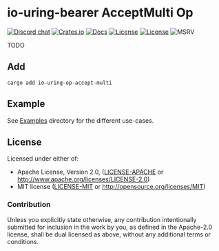 # io-uring-bearer AcceptMulti Op

[![Discord chat][discord-badge]][discord-url]
[![Crates.io](https://img.shields.io/crates/v/io-uring-op-accept-multi.svg)](https://crates.io/crates/io-uring-op-accept-multi)
[![Docs](https://docs.rs/io-uring-op-accept-multi/badge.svg)](https://docs.rs/io-uring-op-accept-multi)
[![License](https://img.shields.io/badge/License-Apache%202.0-blue.svg)](https://opensource.org/licenses/Apache-2.0)
[![License](https://img.shields.io/badge/License-MIT-yellow.svg)](https://opensource.org/licenses/MIT)
![MSRV](https://img.shields.io/badge/MSRV-1.70.0-blue)

TODO

## Add

```ignore
cargo add io-uring-op-accept-multi
```

## Example

See [Examples](./examples) directory for the different use-cases.

## License

Licensed under either of:

 * Apache License, Version 2.0, ([LICENSE-APACHE](LICENSE-APACHE) or http://www.apache.org/licenses/LICENSE-2.0)
 * MIT license ([LICENSE-MIT](LICENSE-MIT) or http://opensource.org/licenses/MIT)

### Contribution

Unless you explicitly state otherwise, any contribution intentionally submitted for inclusion in the work by you, as defined in the Apache-2.0 license, shall be dual licensed as above, without any additional terms or conditions.

[discord-badge]: https://img.shields.io/discord/934761553952141402.svg?logo=discord
[discord-url]: https://discord.gg/rXVsmzhaZa
